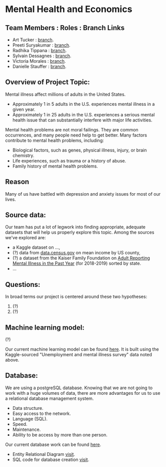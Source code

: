 # Mental Health and Economics

## Team Members : Roles : Branch Links

- Art Tucker : [branch](https://github.com/ArtTucker/mental_health_and_economics/tree/tucker_a_branch_01).
- Preeti Suryakumar : [branch](https://github.com/ArtTucker/mental_health_and_economics/tree/preeti-01).
- Radhika Tippana : [branch](https://github.com/ArtTucker/mental_health_and_economics/tree/rtippana).
- Sylvain Dessagnes : [branch](https://github.com/ArtTucker/mental_health_and_economics/tree/SylvainDessagnes).
- Victoria Morales : [branch](https://github.com/ArtTucker/mental_health_and_economics/tree/morales_v_branch).
- Danielle Stauffer : [branch](https://github.com/ArtTucker/mental_health_and_economics/tree/Stauffer_Branch).

## Overview of Project Topic:

Mental illness affect millions of adults in the United States.
- Approximately 1 in 5 adults in the U.S. experiences mental illness in a given year.
- Approximately 1 in 25 adults in the U.S. experiences a serious mental health issue that can substantially interfere with major life activities.

Mental health problems are not moral failings. They are common occurrences, and many people need help to get better. Many factors contribute to mental health problems, including:
- Biological factors, such as genes, physical illness, injury, or brain chemistry.
- Life experiences, such as trauma or a history of abuse.
- Family history of mental health problems.

## Reason
Many of us have battled with depression and anxiety issues for most of our lives.

## Source data:
Our team has put a lot of legwork into finding appropriate, adequate datasets that will help us properly explore this topic. Among the sources we've explored are:
* a Kaggle dataset on ...,
* (?) data from [data.census.gov](https://data.census.gov/cedsci/table?q=household%20income%20by%20county&tid=ACSST1Y2019.S1902&hidePreview=false) on mean income by US county,
* (?) a dataset from the Kaiser Family Foundation on [Adult Reporting Mental Illness in the Past Year](https://www.kff.org/other/state-indicator/adults-reporting-any-mental-illness-in-the-past-year/?currentTimeframe=0&sortModel=%7B%22colId%22:%22Location%22,%22sort%22:%22asc%22%7D) (for 2018-2019) sorted by state.
* ...

## Questions:
In broad terms our project is centered around these two hypotheses:
1. (?)
2. (?)

## Machine learning model:
(?)

Our current machine learning model can be found [here](https://github.com/ArtTucker/mental_health_and_economics/blob/morales_v_branch/unemployement_random_forest.ipynb). It is built using the Kaggle-sourced "Unemployment and mental illness survey" data noted above.

## Database:

We are using a postgreSQL database. Knowing that we are not going to work with a huge volumes of data, there are more advantages for us to use a relational database management system.
- Data structure.
- Easy access to the network.
- Language (SQL).
- Speed.
- Maintenance.
- Ability to be access by more than one person.

Our current database work can be found [here](https://github.com/ArtTucker/mental_health_and_economics/tree/SylvainDessagnes/Database).
* Entity Relational Diagram [visit](https://github.com/ArtTucker/mental_health_and_economics/blob/SylvainDessagnes/Database/Database_ERD.png).
* SQL code for database creation [visit](https://github.com/ArtTucker/mental_health_and_economics/blob/SylvainDessagnes/Database/Database_Creation_SQL).

